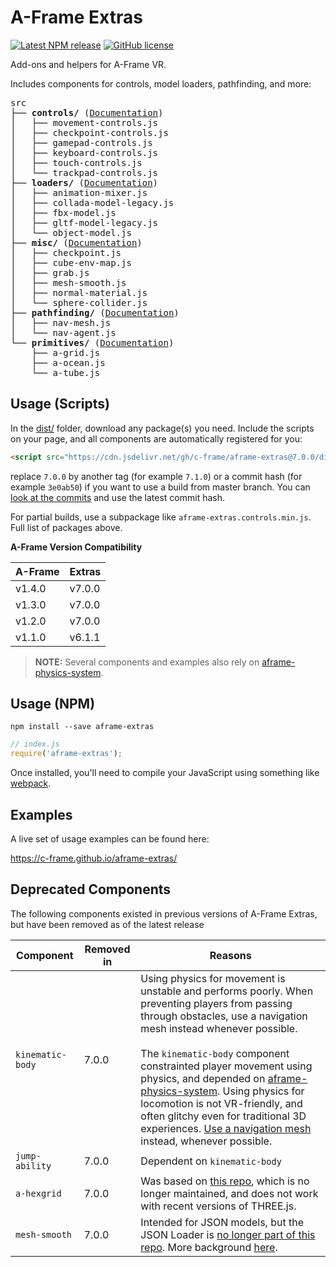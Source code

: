 # A-Frame Extras

[![Latest NPM release](https://img.shields.io/npm/v/aframe-extras.svg)](https://www.npmjs.com/package/aframe-extras)
[![GitHub license](https://img.shields.io/badge/license-MIT-blue.svg)](https://raw.githubusercontent.com/c-frame/aframe-extras/master/LICENSE)

Add-ons and helpers for A-Frame VR.

Includes components for controls, model loaders, pathfinding, and more:

<!-- tree src -I index.js -->
<pre>
src
├── <b>controls/</b> (<a href="/src/controls">Documentation</a>)
│   ├── movement-controls.js
│   ├── checkpoint-controls.js
│   ├── gamepad-controls.js
│   ├── keyboard-controls.js
│   ├── touch-controls.js
│   └── trackpad-controls.js
├── <b>loaders/</b> (<a href="/src/loaders">Documentation</a>)
│   ├── animation-mixer.js
│   ├── collada-model-legacy.js
│   ├── fbx-model.js
│   ├── gltf-model-legacy.js
│   └── object-model.js
├── <b>misc/</b> (<a href="/src/misc">Documentation</a>)
│   ├── checkpoint.js
│   ├── cube-env-map.js
│   ├── grab.js
│   ├── mesh-smooth.js
│   ├── normal-material.js
│   └── sphere-collider.js
├── <b>pathfinding/</b> (<a href="/src/pathfinding">Documentation</a>)
│   ├── nav-mesh.js
│   └── nav-agent.js
└── <b>primitives/</b> (<a href="/src/primitives">Documentation</a>)
    ├── a-grid.js
    ├── a-ocean.js
    └── a-tube.js
</pre>

## Usage (Scripts)

In the [dist/](https://github.com/c-frame/aframe-extras/tree/master/dist) folder, download any package(s) you need. Include the scripts on your page, and all components are automatically registered for you:

```html
<script src="https://cdn.jsdelivr.net/gh/c-frame/aframe-extras@7.0.0/dist/aframe-extras.min.js"></script>
```

replace `7.0.0` by another tag (for example `7.1.0`) or a commit hash (for example `3e0ab50`) if you want to use a build from master branch.
You can [look at the commits](https://github.com/c-frame/aframe-extras/commits/master) and use the latest commit hash.

For partial builds, use a subpackage like `aframe-extras.controls.min.js`. Full list of packages above.

**A-Frame Version Compatibility**

| A-Frame  | Extras |
|----------|--------|
| v1.4.0   | v7.0.0 |
| v1.3.0   | v7.0.0 |
| v1.2.0   | v7.0.0 |
| v1.1.0   | v6.1.1 |

> **NOTE:** Several components and examples also rely on [aframe-physics-system](https://github.com/c-frame/aframe-physics-system).

## Usage (NPM)

```
npm install --save aframe-extras
```

```javascript
// index.js
require('aframe-extras');
```

Once installed, you'll need to compile your JavaScript using something like [webpack](https://webpack.js.org).

## Examples

A live set of usage examples can be found here:

https://c-frame.github.io/aframe-extras/



## Deprecated Components

The following components existed in previous versions of A-Frame Extras, but have been removed as of the latest release

| Component        | Removed in | Reasons                                                      |
| ---------------- | ---------- | ------------------------------------------------------------ |
| `kinematic-body` | 7.0.0      | Using physics for movement is unstable and performs poorly. When preventing players from passing through obstacles, use a navigation mesh instead whenever possible.<br /><br />The `kinematic-body` component constrainted player movement using physics, and depended on [aframe-physics-system](http://github.com/donmccurdy/aframe-physics-system/). Using physics for locomotion is not VR-friendly, and often glitchy even for traditional 3D experiences. [Use a navigation mesh](https://github.com/donmccurdy/aframe-extras/tree/master/src/controls#usage) instead, whenever possible. |
| `jump-ability`   | 7.0.0      | Dependent on `kinematic-body`                                |
| `a-hexgrid`      | 7.0.0      | Was based on [this repo](https://github.com/vonWolfehaus/von-grid), which is no longer maintained, and does not work with recent versions of THREE.js. |
| `mesh-smooth`    | 7.0.0      | Intended for JSON models, but the JSON Loader is [no longer part of this repo](https://github.com/c-frame/aframe-extras/commit/d079064e6ac55a4cd6bbf64bd46a576e26dd214e).  More background [here](https://github.com/c-frame/aframe-extras/issues/411). |

